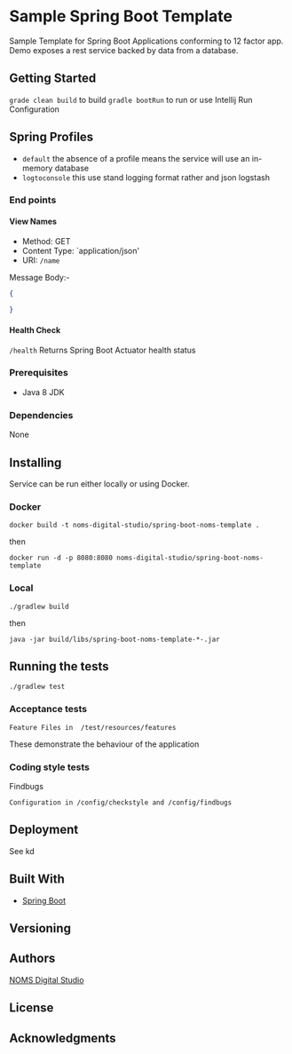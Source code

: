# Sample Spring Boot Template

Sample Template for Spring Boot Applications conforming to 12 factor app.
Demo exposes a rest service backed by data from a database.


## Getting Started

`grade clean build` to build
`gradle bootRun` to run or use Intellij Run Configuration 

## Spring Profiles
- `default` the absence of a profile means the service will use an in-memory database
- `logtoconsole` this use stand logging format rather and json logstash


 
### End points

#### View Names
- Method: GET
- Content Type: `application/json'
- URI: `/name`

Message Body:-
```json
{
   
}
```

#### Health Check

`/health` 
Returns Spring Boot Actuator health status

### Prerequisites
- Java 8 JDK

### Dependencies
None

## Installing

Service can be run either locally or using Docker.

### Docker

`docker build -t noms-digital-studio/spring-boot-noms-template .`

then

`docker run -d -p 8080:8080 noms-digital-studio/spring-boot-noms-template`

### Local

`./gradlew build`

then

`java -jar build/libs/spring-boot-noms-template-*-.jar`



## Running the tests

```
./gradlew test
```

### Acceptance tests

```
Feature Files in  /test/resources/features
```

These demonstrate the behaviour of the application
### Coding style tests

Findbugs

```
Configuration in /config/checkstyle and /config/findbugs
```

## Deployment

See kd

## Built With

* [Spring Boot](https://projects.spring.io/spring-boot/) 


## Versioning


## Authors

[NOMS Digital Studio](https://github.com/noms-digital-studio)

## License

## Acknowledgments
